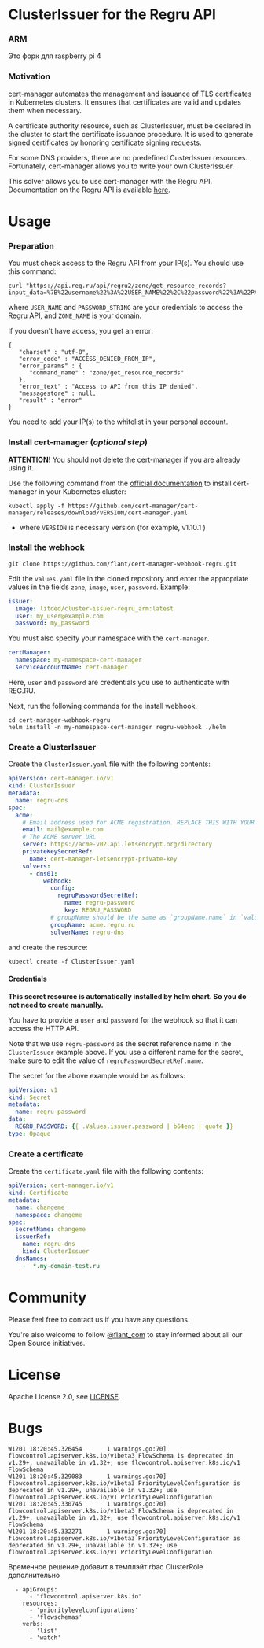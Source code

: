 # ClusterIssuer for the Regru API

### ARM 

Это форк для raspberry pi 4 

### Motivation

cert-manager automates the management and issuance of TLS certificates in Kubernetes clusters. It ensures that certificates are valid and updates them when necessary.

A certificate authority resource, such as ClusterIssuer, must be declared in the cluster to start the certificate issuance procedure. It is used to generate signed certificates by honoring certificate signing requests.

For some DNS providers, there are no predefined CusterIssuer resources. Fortunately, cert-manager allows you to write your own ClusterIssuer.

This solver allows you to use cert-manager with the Regru API. Documentation on the Regru API is available [here](https://www.reg.ru/reseller/api2doc).

# Usage

### Preparation

You must check access to the Regru API from your IP(s). You should use this command:

```shell
curl "https://api.reg.ru/api/regru2/zone/get_resource_records?input_data=%7B%22username%22%3A%22USER_NAME%22%2C%22password%22%3A%22PASSWORD_STRING%22%2C%22domains%22%3A%5B%7B%22dname%22%3A%22ZONE_NAME%22%7D%5D%2C%22output_content_type%22%3A%22plain%22%7D&input_format=json"

```
where `USER_NAME` and `PASSWORD_STRING` are your credentials to access the Regru API, and `ZONE_NAME` is your domain.

If you doesn't have access, you get an error:

```
{
   "charset" : "utf-8",
   "error_code" : "ACCESS_DENIED_FROM_IP",
   "error_params" : {
      "command_name" : "zone/get_resource_records"
   },
   "error_text" : "Access to API from this IP denied",
   "messagestore" : null,
   "result" : "error"
}
```
You need to add your IP(s) to the whitelist in your personal account.

### Install cert-manager (*optional step*)

**ATTENTION!** You should not delete the cert-manager if you are already using it.


Use the following command from the [official documentation](https://cert-manager.io/docs/installation/) to install cert-manager in your Kubernetes cluster:

```shell
kubectl apply -f https://github.com/cert-manager/cert-manager/releases/download/VERSION/cert-manager.yaml
```
*  where `VERSION` is necessary version (for example, v1.10.1 )

### Install the webhook
```shell
git clone https://github.com/flant/cert-manager-webhook-regru.git
```

Edit the `values.yaml` file in the cloned repository and enter the appropriate values in the fields `zone`, `image`, `user`, `password`. Example:
```yaml
issuer:
  image: litded/cluster-issuer-regru_arm:latest
  user: my_user@example.com
  password: my_password
```

You must also specify your namespace with the `cert-manager`.

```yaml
certManager:
  namespace: my-namespace-cert-manager
  serviceAccountName: cert-manager
```

Here, `user` and `password` are credentials you use to authenticate with REG.RU.

Next, run the following commands for the install webhook.

```shell
cd cert-manager-webhook-regru
helm install -n my-namespace-cert-manager regru-webhook ./helm
```

### Create a ClusterIssuer

Create the `ClusterIssuer.yaml` file with the following contents:
```yaml
apiVersion: cert-manager.io/v1
kind: ClusterIssuer
metadata:
  name: regru-dns
spec:
  acme:
    # Email address used for ACME registration. REPLACE THIS WITH YOUR EMAIL!!!
    email: mail@example.com
    # The ACME server URL
    server: https://acme-v02.api.letsencrypt.org/directory
    privateKeySecretRef:
      name: cert-manager-letsencrypt-private-key
    solvers:
      - dns01:
          webhook:
            config:
              regruPasswordSecretRef:
                name: regru-password
                key: REGRU_PASSWORD
            # groupName should be the same as `groupName.name` in `values.yaml` file.
            groupName: acme.regru.ru
            solverName: regru-dns
```
and create the resource:

```shell
kubectl create -f ClusterIssuer.yaml
```

#### Credentials

**This secret resource is automatically installed by helm chart. So you do not need to create manually.**

You have to provide a `user` and `password` for the webhook so that it can access the HTTP API.

Note that we use `regru-password` as the secret reference name in the `ClusterIssuer` example above. If you use a different name for the secret, make sure to edit the value of `regruPasswordSecretRef.name`.

The secret for the above example would be as follows:
```yaml
apiVersion: v1
kind: Secret
metadata:
  name: regru-password
data:
  REGRU_PASSWORD: {{ .Values.issuer.password | b64enc | quote }}
type: Opaque
```

### Create a certificate

Create the `certificate.yaml` file with the following contents:

```yaml
apiVersion: cert-manager.io/v1
kind: Certificate
metadata:
  name: changeme
  namespace: changeme
spec:
  secretName: changeme
  issuerRef:
    name: regru-dns
    kind: ClusterIssuer
  dnsNames:
    -  *.my-domain-test.ru
```

# Community

Please feel free to contact us if you have any questions.

You're also welcome to follow [@flant_com](https://twitter.com/flant_com) to stay informed about all our Open Source initiatives.

# License

Apache License 2.0, see [LICENSE](LICENSE).


# Bugs

```
W1201 18:20:45.326454       1 warnings.go:70] flowcontrol.apiserver.k8s.io/v1beta3 FlowSchema is deprecated in v1.29+, unavailable in v1.32+; use flowcontrol.apiserver.k8s.io/v1 FlowSchema
W1201 18:20:45.329083       1 warnings.go:70] flowcontrol.apiserver.k8s.io/v1beta3 PriorityLevelConfiguration is deprecated in v1.29+, unavailable in v1.32+; use flowcontrol.apiserver.k8s.io/v1 PriorityLevelConfiguration
W1201 18:20:45.330745       1 warnings.go:70] flowcontrol.apiserver.k8s.io/v1beta3 FlowSchema is deprecated in v1.29+, unavailable in v1.32+; use flowcontrol.apiserver.k8s.io/v1 FlowSchema
W1201 18:20:45.332271       1 warnings.go:70] flowcontrol.apiserver.k8s.io/v1beta3 PriorityLevelConfiguration is deprecated in v1.29+, unavailable in v1.32+; use flowcontrol.apiserver.k8s.io/v1 PriorityLevelConfiguration
```
Временное решение добавит в темплэйт rbac ClusterRole дополнительно
```
  - apiGroups:
      - "flowcontrol.apiserver.k8s.io"
    resources:
      - 'prioritylevelconfigurations'
      - 'flowschemas'
    verbs:
      - 'list'
      - 'watch'
```
